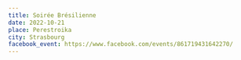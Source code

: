 ```yaml
---
title: Soirée Brésilienne
date: 2022-10-21
place: Perestroika
city: Strasbourg
facebook_event: https://www.facebook.com/events/861719431642270/
---
```

